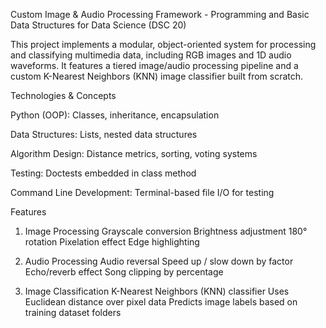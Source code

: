 Custom Image & Audio Processing Framework - Programming and Basic Data Structures for Data Science (DSC 20)

This project implements a modular, object-oriented system for processing and classifying multimedia data, including RGB images and 1D audio waveforms. It features a tiered image/audio processing pipeline
and a custom K-Nearest Neighbors (KNN) image classifier built from scratch.


Technologies & Concepts

Python (OOP): Classes, inheritance, encapsulation

Data Structures: Lists, nested data structures 

Algorithm Design: Distance metrics, sorting, voting systems

Testing: Doctests embedded in class method

Command Line Development: Terminal-based file I/O for testing

Features
1. Image Processing
Grayscale conversion
Brightness adjustment
180° rotation
Pixelation effect
Edge highlighting

3. Audio Processing
   Audio reversal
   Speed up / slow down by factor
   Echo/reverb effect
   Song clipping by percentage

4. Image Classification
   K-Nearest Neighbors (KNN) classifier
   Uses Euclidean distance over pixel data
   Predicts image labels based on training dataset folders
